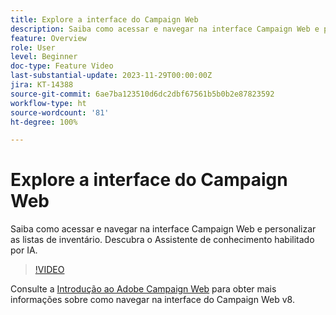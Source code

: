 ```yaml
---
title: Explore a interface do Campaign Web
description: Saiba como acessar e navegar na interface Campaign Web e personalizar as listas de inventário. Descubra o Assistente de conhecimento habilitado por IA.
feature: Overview
role: User
level: Beginner
doc-type: Feature Video
last-substantial-update: 2023-11-29T00:00:00Z
jira: KT-14388
source-git-commit: 6ae7ba123510d6dc2dbf67561b5b0b2e87823592
workflow-type: ht
source-wordcount: '81'
ht-degree: 100%

---
```



# Explore a interface do Campaign Web

Saiba como acessar e navegar na interface Campaign Web e personalizar as listas de inventário. Descubra o Assistente de conhecimento habilitado por IA.

>[!VIDEO](https://video.tv.adobe.com/v/3427278/?learn=on)

Consulte a [Introdução ao Adobe Campaign Web](https://experienceleague.adobe.com/docs/campaign-web/v8/start/get-started.html?lang=pt-BR) para obter mais informações sobre como navegar na interface do Campaign Web v8.
